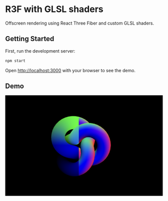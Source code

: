 # R3F with GLSL shaders
Offscreen rendering using React Three Fiber and custom GLSL shaders. 

## Getting Started

First, run the development server:

```bash
npm start
```

Open [http://localhost:3000](http://localhost:3000) with your browser to see the demo.

## Demo
![Where's the image (@o@)](Demo.png)